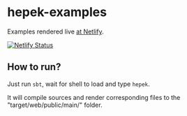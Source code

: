 # hepek-examples

Examples rendered live [at Netlify](https://hepek-examples.netlify.com/).

[![Netlify Status](https://api.netlify.com/api/v1/badges/239dddf4-40df-460f-8543-75fc5032ada0/deploy-status)](https://app.netlify.com/sites/hepek-examples/deploys)

## How to run?

Just run `sbt`, wait for shell to load and type `hepek`.  

It will compile sources and render corresponding files to the "target/web/public/main/" folder.


